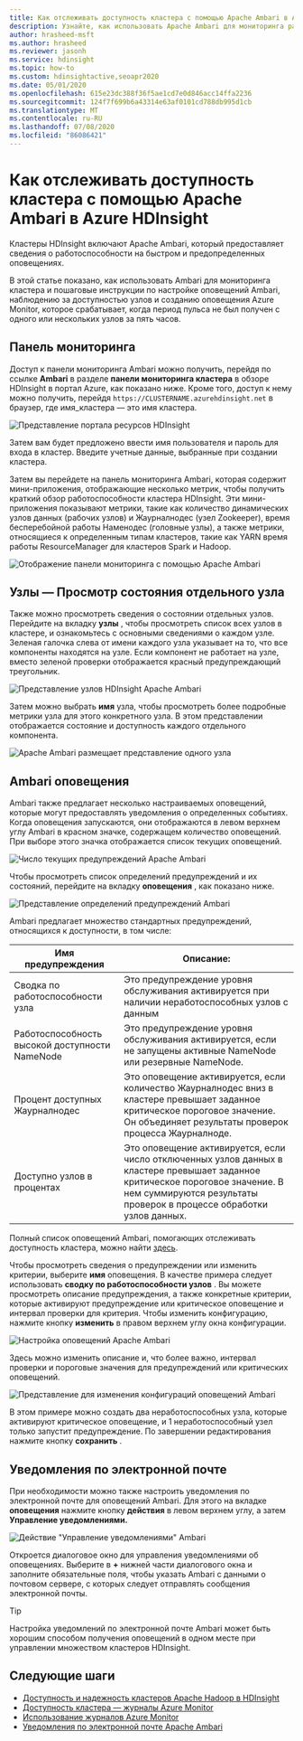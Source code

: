 ```yaml
---
title: Как отслеживать доступность кластера с помощью Apache Ambari в Azure HDInsight
description: Узнайте, как использовать Apache Ambari для мониторинга работоспособности и доступности кластера.
author: hrasheed-msft
ms.author: hrasheed
ms.reviewer: jasonh
ms.service: hdinsight
ms.topic: how-to
ms.custom: hdinsightactive,seoapr2020
ms.date: 05/01/2020
ms.openlocfilehash: 615e23dc388f36f5ae1cd7e0d846acc14ffa2236
ms.sourcegitcommit: 124f7f699b6a43314e63af0101cd788db995d1cb
ms.translationtype: MT
ms.contentlocale: ru-RU
ms.lasthandoff: 07/08/2020
ms.locfileid: "86086421"
---
```

# <a name="how-to-monitor-cluster-availability-with-apache-ambari-in-azure-hdinsight"></a>Как отслеживать доступность кластера с помощью Apache Ambari в Azure HDInsight

Кластеры HDInsight включают Apache Ambari, который предоставляет сведения о работоспособности на быстром и предопределенных оповещениях.

В этой статье показано, как использовать Ambari для мониторинга кластера и пошаговые инструкции по настройке оповещений Ambari, наблюдению за доступностью узлов и созданию оповещения Azure Monitor, которое срабатывает, когда период пульса не был получен с одного или нескольких узлов за пять часов.

## <a name="dashboard"></a>Панель мониторинга

Доступ к панели мониторинга Ambari можно получить, перейдя по ссылке **Ambari** в разделе **панели мониторинга кластера** в обзоре HDInsight в портал Azure, как показано ниже. Кроме того, доступ к нему можно получить, перейдя `https://CLUSTERNAME.azurehdinsight.net` в браузер, где имя_кластера — это имя кластера.

![Представление портала ресурсов HDInsight](media/hdinsight-cluster-availability/azure-portal-dashboard-ambari.png)

Затем вам будет предложено ввести имя пользователя и пароль для входа в кластер. Введите учетные данные, выбранные при создании кластера.

Затем вы перейдете на панель мониторинга Ambari, которая содержит мини-приложения, отображающие несколько метрик, чтобы получить краткий обзор работоспособности кластера HDInsight. Эти мини-приложения показывают метрики, такие как количество динамических узлов данных (рабочих узлов) и Жаурналнодес (узел Zookeeper), время бесперебойной работы Наменодес (головные узлы), а также метрики, относящиеся к определенным типам кластеров, такие как YARN время работы ResourceManager для кластеров Spark и Hadoop.

![Отображение панели мониторинга с помощью Apache Ambari](media/hdinsight-cluster-availability/apache-ambari-dashboard.png)

## <a name="hosts--view-individual-node-status"></a>Узлы — Просмотр состояния отдельного узла

Также можно просмотреть сведения о состоянии отдельных узлов. Перейдите на вкладку **узлы** , чтобы просмотреть список всех узлов в кластере, и ознакомьтесь с основными сведениями о каждом узле. Зеленая галочка слева от имени каждого узла указывает на то, что все компоненты находятся на узле. Если компонент не работает на узле, вместо зеленой проверки отображается красный предупреждающий треугольник.

![Представление узлов HDInsight Apache Ambari](media/hdinsight-cluster-availability/apache-ambari-hosts1.png)

Затем можно выбрать **имя** узла, чтобы просмотреть более подробные метрики узла для этого конкретного узла. В этом представлении отображается состояние и доступность каждого отдельного компонента.

![Apache Ambari размещает представление одного узла](media/hdinsight-cluster-availability/apache-ambari-hosts-node.png)

## <a name="ambari-alerts"></a>Ambari оповещения

Ambari также предлагает несколько настраиваемых оповещений, которые могут предоставлять уведомления о определенных событиях. Когда оповещения запускаются, они отображаются в левом верхнем углу Ambari в красном значке, содержащем количество оповещений. При выборе этого значка отображается список текущих оповещений.

![Число текущих предупреждений Apache Ambari](media/hdinsight-cluster-availability/apache-ambari-alerts.png)

Чтобы просмотреть список определений предупреждений и их состояний, перейдите на вкладку **оповещения** , как показано ниже.

![Представление определений предупреждений Ambari](media/hdinsight-cluster-availability/ambari-alerts-definitions.png)

Ambari предлагает множество стандартных предупреждений, относящихся к доступности, в том числе:

| Имя предупреждения                        | Описание:   |
|---|---|
| Сводка по работоспособности узла           | Это предупреждение уровня обслуживания активируется при наличии неработоспособных узлов с данным|
| Работоспособность высокой доступности NameNode | Это предупреждение уровня обслуживания активируется, если не запущены активные NameNode или резервные NameNode.|
| Процент доступных Жаурналнодес    | Это оповещение активируется, если количество Жаурналнодес вниз в кластере превышает заданное критическое пороговое значение. Он объединяет результаты проверок процесса Жаурналноде. |
| Доступно узлов в процентах       | Это оповещение активируется, если число отключенных узлов данных в кластере превышает заданное критическое пороговое значение. В нем суммируются результаты проверок в процессе обработки узлов данных.|

Полный список оповещений Ambari, помогающих отслеживать доступность кластера, можно найти [здесь](https://docs.microsoft.com/azure/hdinsight/hdinsight-high-availability-linux#ambari-web-ui).

Чтобы просмотреть сведения о предупреждении или изменить критерии, выберите **имя** оповещения. В качестве примера следует использовать **сводку по работоспособности узлов** . Вы можете просмотреть описание предупреждения, а также конкретные критерии, которые активируют предупреждение или критическое оповещение и интервал проверки для критерия. Чтобы изменить конфигурацию, нажмите кнопку **изменить** в правом верхнем углу окна конфигурации.

![Настройка оповещений Apache Ambari](media/hdinsight-cluster-availability/ambari-alert-configuration.png)

Здесь можно изменить описание и, что более важно, интервал проверки и пороговые значения для предупреждений или критических оповещений.

![Представление для изменения конфигураций оповещений Ambari](media/hdinsight-cluster-availability/ambari-alert-configuration-edit.png)

В этом примере можно создать два неработоспособных узла, которые активируют критическое оповещение, и 1 неработоспособный узел только запустит предупреждение. По завершении редактирования нажмите кнопку **сохранить** .

## <a name="email-notifications"></a>Уведомления по электронной почте

При необходимости можно также настроить уведомления по электронной почте для оповещений Ambari. Для этого на вкладке **оповещения** нажмите кнопку **действия** в левом верхнем углу, а затем **Управление уведомлениями.**

![Действие "Управление уведомлениями" Ambari](media/hdinsight-cluster-availability/ambari-manage-notifications.png)

Откроется диалоговое окно для управления уведомлениями об оповещениях. Выберите в **+** нижней части диалогового окна и заполните обязательные поля, чтобы указать Ambari с данными о почтовом сервере, с которых следует отправлять сообщения электронной почты.

> [!TIP]
> Настройка уведомлений по электронной почте Ambari может быть хорошим способом получения оповещений в одном месте при управлении множеством кластеров HDInsight.

## <a name="next-steps"></a>Следующие шаги

- [Доступность и надежность кластеров Apache Hadoop в HDInsight](hdinsight-high-availability-linux.md)
- [Доступность кластера — журналы Azure Monitor](./cluster-availability-monitor-logs.md)
- [Использование журналов Azure Monitor](hdinsight-hadoop-oms-log-analytics-tutorial.md)
- [Уведомления по электронной почте Apache Ambari](apache-ambari-email.md)
